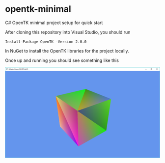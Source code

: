 # opentk-minimal
C# OpenTK minimal project setup for quick start

After cloning this repository into Visual Studio, you should run

```
Install-Package OpenTK -Version 2.0.0
```

In NuGet to install the OpenTK libraries for the project locally.

Once up and running you should see something like this

![CubeImage](output.PNG)
